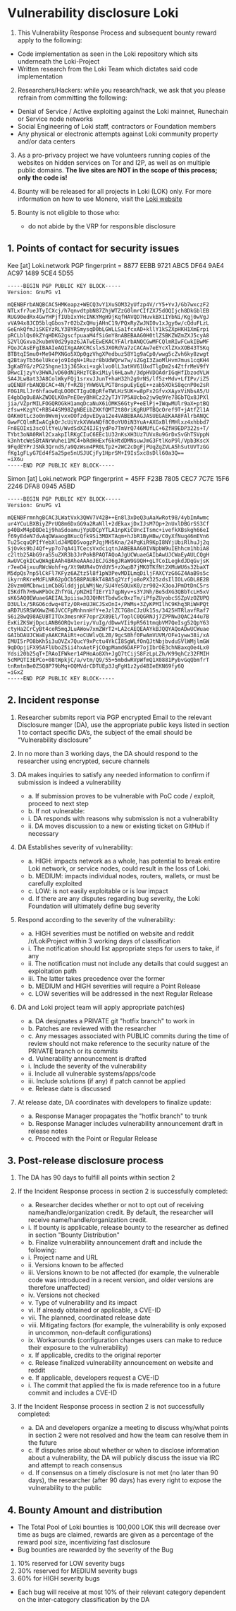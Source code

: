 # Vulnerability disclosure Loki 

1. This Vulnerability Response Process and subsequent bounty reward apply to the following:
  - Code implementation as seen in the Loki repository which sits underneath the Loki-Project 
  - Written research from the Loki Team which dictates said code implementation

2. Researchers/Hackers: while you research/hack, we ask that you please refrain from committing the following:
  - Denial of Service / Active exploiting against the Loki mainnet, Runechain or Service node networks
  - Social Engineering of Loki staff, contractors or Foundation members
  - Any physical or electronic attempts against Loki community property and/or data centers

3. As a pro-privacy project we have volunteers running copies of the websites on hidden services on Tor and I2P, as well as on multiple public domains. **The live sites are NOT in the scope of this process; only the code is!**


4. Bounty will be released for all projects in Loki (LOK) only. For more information on how to use Monero, visit the [Loki website](https://Loki.network)

5. Bounty is not eligible to those who:
   - do not abide by the VRP for responsible disclosure


## 1. Points of contact for security issues


Kee [at] Loki.network
PGP fingerprint = 8877 EEBB 9721 ABC5 DF64 9AE4 AC97 1489 5CE4 5D55


```
-----BEGIN PGP PUBLIC KEY BLOCK-----
Version: GnuPG v1

mQENBFrbANQBCAC5HMKeapz+WECQ3vY1XuSOM32yUfzp4V/rY5+YvJ/Gb7wxczF2
NTLxfr7ueJTyICXcj/h7qnvdtpbN87ZhjWTZzG0lmrCIfZX75dOQIjch8DkGblEB
RUG90edRx4GwYHPjfIUbIxYHcINKYMgH9jKqfHAVQD7HuvkBX1IYbNi/Kgj0wVgJ
vVA94x8JCD5blqGbos7r02bZxQHujAHnC19/PQxRyZwJNI0v1xJgy6w/cQduFLzL
GeEnkQfmJiSKEYzRLY3BYRSmysqD0bLGWLLSa1fcxAD+kllY1kSZXpHKH1XmErpi
pRCLblQs0kZYqHDKG2gscfpuaaM4fSiGmY8nABEBAAG0H0tlZSBKZWZmZXJ5cyA8
S2VlQGxva2kubmV0d29yaz6JATwEEwEKACYFAlrbANQCGwMFCQlmRIwFCwkIBwMF
FQoJCAsEFgIBAAIeAQIXgAAKCRCslxSJXORdVa7zCACAw7eEYcXlZXxXOB43TSKq
BTBtqISmu0+Me94PXNGo5XOp0gzVhgXPedbuz58Y1g9aCp0/wwg5cZvh6ky8zwgt
q2BtayTb36elUkcejo9IdgN+1Ruzr8bUdWQrw7w/sZGgI3ZaoMlHvm7mus1cqKH4
3gKaBYG/zPG25hgne13j365kxi+xgklvo0lL3atHV61UxdTlgDm2s4ZtfrMeV9fY
DRwcIjzyYv3HWAJvD60dN1RHzTCBxiMiyl6HLawh/3dpHVDOAdrIGqHfIbzodVLW
SA4JLw8at3JA8ColWkyFQj1srxvJJunT+haH32h2g9rNS/lf5z+Mdv+LfIPv/iZ5
uQENBFrbANQBCAC+4N/f+RZ8jYHW6VLPGT8nspuEyEgE++zab5XOkS8qcnP0e2sR
F0G1RLlJr6hfaowEqLOO0CTIguOBpRfeTWLHzSUK+w8pFx2GfvxXAyxViNbsA5/U
E4gbDgOu8AkZWOQLK0nPnE0eyBhHCz22yTJY7P5AUcbo2jw9q9Ye78GbTQx8JPXl
jia/VZprMILFOGQROGkH1amqDcaNuX6iOMKS6GtyP+eElPj+IWqwMUlr9aX+ptBQ
zfsw+KzgYC+RBS44SM98ZgNBEibZXKfQMT2t80riKgRUPTBQcOref9T+jAtfZl1A
OAKm0tLc3o0n0WvmjvxxOOfzdpvEDya12e4VABEBAAGJASUEGAEKAA8FAlrbANQC
GwwFCQlmRIwACgkQrJcUiVzkXVWaNQf8C0oYU0iN3YuA+AXGxBlfMHlxz4xhbbd7
Fn8EOIxi3scOltYeU/WvdSdXZ4IJEjydPo7TmVrQ746MUfLC+6ZfH9EDP322s+T/
TYbt3oNA0RWl2CxakpIlRKgCIuC6EEc1U32nKsXH3Uz7UVx8u9GrDxSvGhTSVppN
k3nhtcWeSBtANrWuhei1MC4+bRdHHExf6kHtdDMNsuwJmG3FtlKoP9l/Vpb3KscX
9FqdEYPrJSNk3QrndS/a9QzWsm4PR0LTp2+2WC2cDgFjPUqZqZVLA5hSutUVTzGG
fKg1gFLyG7Ed4fSa25pe5nUSJUCjFy1HprSM+I9IsSxc8sDll60a3Q==
=iX6u
-----END PGP PUBLIC KEY BLOCK-----
```


Simon [at] Loki.network
PGP fingerprint = 45FF F23B 7805 CEC7 7C7E 15F6 2246 DFA8 0945 A5BD

```
-----BEGIN PGP PUBLIC KEY BLOCK-----
Version: GnuPG v1

mQENBFrmnhgBCAC3LWatVxk3QWV7V42B++En8l3xDeQ3uAaXwRot98/4ybImAwmc
ur4YCuLBXBiyZPrUQ8m6DxGG9a2RaNll+2dEkaxjDxIJsM7Op+2nUxlDBGrSS3Cf
p40BxM4pDBDe1j9haSdoamujYpUDCpYTLA1npKiCUncITsmc+ivefkXBskgh66eI
f69yEdeN7dvAqOWaaogBKucQfk9Si3MDXTAqm+hJbR1ByHBw/C0yXfNuq46mEVn6
Tu25cquQPIfYebXldJ4MDD5vogzPJqjMH5Kna/24PqKiR9KpI8NYjUbiRlhuJj2q
SjOvks9bJ4Qf+yp7o7qA41TCecsVxdciqtnJABEBAAG0IVNpbW9uIEhhcm1hbiA8
c2ltb25AbG9raS5uZXR3b3JrPokBPAQTAQoAJgUCWuaeGAIbAwUJCWaEyAULCQgH
AwUVCgkICwQWAgEAAh4BAheAAAoJECJG36gJRaW9G9QH+gLTCoILegkdJDqGvjsK
r7eeD4jxuuRWcWohf+g/Xt9WUR4vOYdUY5+zXwpB7jMK0TKfNt2XMuWU6s32baXT
M5dpQs7np5lCkFl7KFyz6AZtz5l8f1pW3PevMDILmqDiljFAXCYzG6GZ4AaB9s5c
ikyrnRKreMdFLNR62pOCb5B8PAUBkT4BA5q2Yzfjo8oPX325zdsIlIOLvGDL8E2B
28vzm0MCbnwiimCb8GlddjjpLWMjNe/SU4YeSOUxK0/zr902+X3ooJPmDtDnC5rs
I5Kdfh7H9wWPbOcZhfYGL/pNZHIfIErY17qpNyv+s3YJNh/Be5dXG3QBbTcLH5xV
sK65AQ0EWuaeGAEIAL3piiswJOJQHNtTbdwSc0xzTm/iPfpZUyobcSSZpVzOZUPQ
D3ULlx/5RGO6cdwq+8Tz/OR+mUJHCJSxOnI+/PWMs+3ZyKPMIlhC9Khq3RiWHPQt
aRD7USRSWXWwZH6JVCCFpMnhnnHfY+eJzlZC7G8nCJzUk15s/3425HTRlavfRaf7
S6i28wQ98AEUBTITOx3mesnKF7oprZX89El/ToplC0QGRNJj7ZPPNw3QAC244u7B
ExKiZKSWjDpcLANB6ORQv1eriy/VuIg/dDwwVIi9pR561tmqbVM7QeIsg52QpY63
ctyHa2CrCyBt4ceR5mqJLuAWow7xmZWrT2+LA2cAEQEAAYkBJQQYAQoADwUCWuae
GAIbDAUJCWaEyAAKCRAiRt+oCUWlvQL2B/9gcSBhf0FwAmVUVM/OFe1yww38i/xA
IMUI5rPO8bKh5i3uOVZx7QucY9xPctu4YkCI8SgWLfOnQJtNbjbvduSVlWMjlmGW
9qDOpjiFX95AFlUboZ5ii4hxAetFjCOqpMamd6DAFP7ojIbrOE3chN8axqOe4Lx0
Ydsi20b25qT+IRAoIFWker14PHoAo8Xh+JgQ7tCijS8FzLpLZh/K99qhCz32FMIH
5cMPQTI3EPCo+08tWpkjC/a/vtm/Q9/55+5mbdwRVpWfmQ1X0881PybvGqQbmfrT
tnRmtnBe0ZSQ8P79bMq+OQMVdrCDTUEp3JqFgH1z2yd4BIeEKN69fy6Q
=iGxZ
-----END PGP PUBLIC KEY BLOCK-----
```

## 2. Incident response

1. Researcher submits report via PGP encrypted Email to the relevant Disclosure manger (DA), use the appropriate public keys listed in section 1 to contact specific DA’s, the subject of the email should be “Vulnerability disclosure”

2. In no more than 3 working days, the DA should respond to the researcher using  encrypted, secure channels

3. DA makes inquiries to satisfy any needed information to confirm if submission is indeed a vulnerability
    - a. If submission proves to be vulnerable with PoC code / exploit, proceed to next step
    - b. If not vulnerable:
     - i. DA responds with reasons why submission is not a vulnerability
     - ii. DA moves discussion to a new or existing ticket on GitHub if necessary

4. DA Establishes severity of vulnerability:
    - a. HIGH: impacts network as a whole, has potential to break entire Loki network, or service nodes, could result in the loss of Loki.
    - b. MEDIUM: impacts individual nodes, routers, wallets, or must be carefully exploited
    - c. LOW: is not easily exploitable or is low impact
    - d. If there are any disputes regarding bug severity, the Loki Foundation will ultimately define bug severity


5. Respond according to the severity of the vulnerability:
    - a. HIGH severities must be notified on website and reddit /r/LokiProject within 3 working days of classification
     - i. The notification should list appropriate steps for users to take, if any
     - ii. The notification must not include any details that could suggest an exploitation path
     - iii. The latter takes precedence over the former
    - b. MEDIUM and HIGH severities will require a Point Release
    - c. LOW severities will be addressed in the next Regular Release

6. DA and Loki project team will apply appropriate patch(es)
    - a. DA designates a PRIVATE git "hotfix branch" to work in
    - b. Patches are reviewed with the researcher
    - c. Any messages associated with PUBLIC commits during the time of review should not make reference to the security nature of the PRIVATE branch or its commits
    - d. Vulnerability announcement is drafted
     - i. Include the severity of the vulnerability
     - ii. Include all vulnerable systems/apps/code
     - iii. Include solutions (if any) if patch cannot be applied
    - e. Release date is discussed

7. At release date, DA coordinates with developers to finalize update:
    - a. Response Manager propagates the "hotfix branch" to trunk
    - b. Response Manager includes vulnerability announcement draft in release notes
    - c. Proceed with the Point or Regular Release

## 3. Post-release disclosure process

1. The DA has 90 days to fulfill all points within section 2

2. If the Incident Response process in section 2 is successfully completed:
    - a. Researcher decides whether or not to opt out of receiving name/handle/organization credit. By default, the researcher will receive name/handle/organization credit.
     - i. If bounty is applicable, release bounty to the researcher as defined in section "Bounty Distribution"
    - b. Finalize vulnerability announcement draft and include the following:
     - i. Project name and URL
     - ii. Versions known to be affected
     - iii. Versions known to be not affected (for example, the vulnerable code was introduced in a recent version, and older versions are therefore unaffected)
     - iv. Versions not checked
     - v. Type of vulnerability and its impact
     - vi. If already obtained or applicable, a CVE-ID
     - vii. The planned, coordinated release date
     - viii. Mitigating factors (for example, the vulnerability is only exposed in uncommon, non-default configurations)
     - ix. Workarounds (configuration changes users can make to reduce their exposure to the vulnerability)
     - x. If applicable, credits to the original reporter
    - c. Release finalized vulnerability announcement on website and reddit 
    - e. If applicable, developers request a CVE-ID
     - i. The commit that applied the fix is made reference too in a future commit and includes a CVE-ID


3. If the Incident Response process in section 2 is not successfully completed:
    - a. DA and developers organize a meeting to discuss why/what points in section 2 were not resolved and how the team can resolve them in the future
    - c. If disputes arise about whether or when to disclose information about a vulnerability, the DA will publicly discuss the issue via IRC and attempt to reach consensus
    - d. If consensus on a timely disclosure is not met (no later than 90 days), the researcher (after 90 days) has every right to expose the vulnerability to the public

## 4. Bounty Amount and distribution

- The Total Pool of Loki bounties is 100,000 LOK this will decrease over time as bugs are claimed, rewards are given as a percentage of the reward pool size, incentivizing fast disclosure
- Bug bounties are rewarded by the severity of the Bug 
 1. 10% reserved for LOW severity bugs
 2. 30% reserved for MEDIUM severity bugs
 3. 60% for HIGH severity bugs
- Each bug will receive at most 10% of their relevant category dependent on the inter-category classification by the DA


